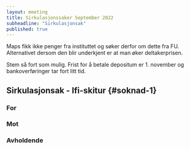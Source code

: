 ```yaml
---
layout: meeting
title: Sirkulasjonssaker September 2022
subheadline: "Sirkulasjonsak"
published: true
---
```


Maps fikk ikke penger fra instituttet og søker derfor om dette fra FU. Alternativet dersom den blir underkjent er at man øker deltakerprisen.

Stem så fort som mulig. Frist for å betale depositum er 1. november og bankoverføringer tar fort litt tid.

## Sirkulasjonsak - Ifi-skitur {#soknad-1}

### For

### Mot

### Avholdende
